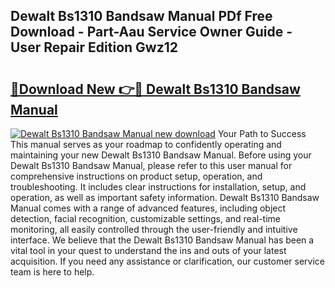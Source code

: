 ## Dewalt Bs1310 Bandsaw Manual PDf Free Download - Part-Aau Service Owner Guide - User Repair Edition Gwz12

# <h2><a href="http://bc98864.oget.top/?id=Dewalt+Bs1310+Bandsaw+Manual">🔗Download New 👉🔴 Dewalt Bs1310 Bandsaw Manual</a></h2>

[![Dewalt Bs1310 Bandsaw Manual new download](https://i.imgur.com/5g1atiW.png)](http://bc98864.oget.top/?id=Dewalt+Bs1310+Bandsaw+Manual)
Your Path to Success This manual serves as your roadmap to confidently operating and maintaining your new Dewalt Bs1310 Bandsaw Manual. Before using your Dewalt Bs1310 Bandsaw Manual, please refer to this user manual for comprehensive instructions on product setup, operation, and troubleshooting. It includes clear instructions for installation, setup, and operation, as well as important safety information. Dewalt Bs1310 Bandsaw Manual comes with a range of advanced features, including object detection, facial recognition, customizable settings, and real-time monitoring, all easily controlled through the user-friendly and intuitive interface. We believe that the Dewalt Bs1310 Bandsaw Manual has been a vital tool in your quest to understand the ins and outs of your latest acquisition. If you need any assistance or clarification, our customer service team is here to help.

